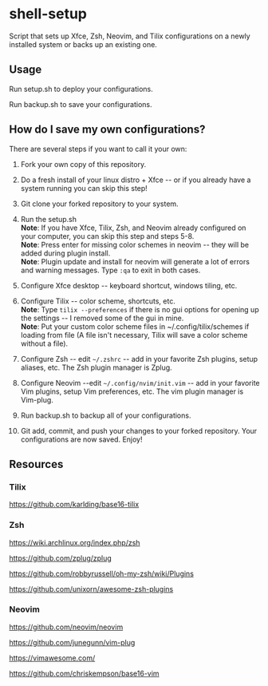# shell-setup
Script that sets up Xfce, Zsh, Neovim, and Tilix configurations on a newly installed system or backs up an existing one.

## Usage
Run setup.sh to deploy your configurations.

Run backup.sh to save your configurations.

## How do I save my own configurations?
There are several steps if you want to call it your own:

1. Fork your own copy of this repository.

2. Do a fresh install of your linux distro + Xfce -- or if you already have a system running you can skip this step!

3. Git clone your forked repository to your system.

4. Run the setup.sh <br>
**Note**: If you have Xfce, Tilix, Zsh, and Neovim already configured on your computer, you can skip this step and steps 5-8. <br>
**Note**: Press enter for missing color schemes in neovim -- they will be added during plugin install. <br>
**Note**: Plugin update and install for neovim will generate a lot of errors and warning messages. Type `:qa` to exit in both cases.

5. Configure Xfce desktop -- keyboard shortcut, windows tiling, etc.

6. Configure Tilix -- color scheme, shortcuts, etc. <br>
**Note**: Type `tilix --preferences` if there is no gui options for opening up the settings -- I removed some of the gui in mine. <br>
**Note**: Put your custom color scheme files in ~/.config/tilix/schemes if loading from file (A file isn't necessary, Tilix will save a color scheme without a file).

7. Configure Zsh -- edit `~/.zshrc` -- add in your favorite Zsh plugins, setup aliases, etc. The Zsh plugin manager is Zplug.

8. Configure Neovim --edit `~/.config/nvim/init.vim` -- add in your favorite Vim plugins, setup Vim preferences, etc. The vim plugin manager is Vim-plug.

9. Run backup.sh to backup all of your configurations.

10. Git add, commit, and push your changes to your forked repository. Your configurations are now saved. Enjoy!

## Resources

### Tilix
https://github.com/karlding/base16-tilix

### Zsh
https://wiki.archlinux.org/index.php/zsh

https://github.com/zplug/zplug

https://github.com/robbyrussell/oh-my-zsh/wiki/Plugins

https://github.com/unixorn/awesome-zsh-plugins

### Neovim
https://github.com/neovim/neovim

https://github.com/junegunn/vim-plug

https://vimawesome.com/

https://github.com/chriskempson/base16-vim
